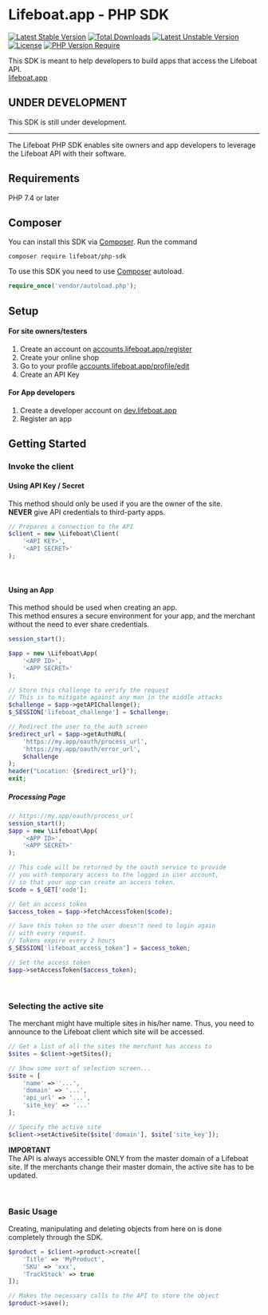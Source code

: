 # Lifeboat.app - PHP SDK

[![Latest Stable Version](http://poser.pugx.org/lifeboat/php-sdk/v)](https://packagist.org/packages/lifeboat/php-sdk)
[![Total Downloads](http://poser.pugx.org/lifeboat/php-sdk/downloads)](https://packagist.org/packages/lifeboat/php-sdk)
[![Latest Unstable Version](http://poser.pugx.org/lifeboat/php-sdk/v/unstable)](https://packagist.org/packages/lifeboat/php-sdk)
[![License](http://poser.pugx.org/lifeboat/php-sdk/license)](https://packagist.org/packages/lifeboat/php-sdk)
[![PHP Version Require](http://poser.pugx.org/lifeboat/php-sdk/require/php)](https://packagist.org/packages/lifeboat/php-sdk)

This SDK is meant to help developers to
build apps that access the Lifeboat API.
<br/>
[lifeboat.app](https://lifeboat.app)

## UNDER DEVELOPMENT
This SDK is still under development.

---
The Lifeboat PHP SDK enables site owners and app developers
to leverage the Lifeboat API with their software.

## Requirements
PHP 7.4 or later

## Composer
You can install this SDK via [Composer](https://getcomposer.org).
Run the command
```
composer require lifeboat/php-sdk
```

To use this SDK you need to use [Composer](https://getcomposer.org) autoload.
```php
require_once('vendor/autoload.php');
```


## Setup
#### For site owners/testers
1. Create an account on [accounts.lifeboat.app/register](https://accounts.lifeboat.app)
2. Create your online shop
3. Go to your profile [accounts.lifeboat.app/profile/edit](https://accounts.lifeboat.app/profile/edit)
4. Create an API Key

#### For App developers
1. Create a developer account on [dev.lifeboat.app](https://dev.lifeboat.app)
2. Register an app


## Getting Started
### Invoke the client
#### Using API Key / Secret
This method should only be used if you are the owner of the site.
<br />
**NEVER** give API credentials to third-party apps.
```php
// Prepares a connection to the API
$client = new \Lifeboat\Client(
    '<API KEY>',
    '<API SECRET>'
);
```

<br />

#### Using an App
This method should be used when creating an app.
<br />
This method ensures a secure environment for your app, and the merchant
without the need to ever share credentials.
```php
session_start();

$app = new \Lifeboat\App(
    '<APP ID>',
    '<APP SECRET>'
);

// Store this challenge to verify the request
// This is to mitigate against any man in the middle attacks
$challenge = $app->getAPIChallenge();
$_SESSION['lifeboat_challenge'] = $challenge;

// Redirect the user to the auth screen
$redirect_url = $app->getAuthURL(
    'https://my.app/oauth/process_url',
    'https://my.app/oauth/error_url',
    $challenge
);
header("Location: {$redirect_url}");
exit;
```

##### Processing Page
```php
// https://my.app/oauth/process_url
session_start();
$app = new \Lifeboat\App(
    '<APP ID>',
    '<APP SECRET>'
);

// This code will be returned by the oauth service to provide
// you with temporary access to the logged in user account,
// so that your app can create an access token.
$code = $_GET['code'];

// Get an access token
$access_token = $app->fetchAccessToken($code);

// Save this token so the user doesn't need to login again
// with every request.
// Tokens expire every 2 hours
$_SESSION['lifeboat_access_token'] = $access_token;

// Set the access token
$app->setAccessToken($access_token);
```

<br />

### Selecting the active site
The merchant might have multiple sites in his/her name.
Thus, you need to announce to the Lifeboat client which site will be accessed.
```php
// Get a list of all the sites the merchant has access to
$sites = $client->getSites();

// Show some sort of selection screen...
$site = [
    'name' => '...',
    'domain' => '...',
    'api_url' => '...',
    'site_key' => '...'
];

// Specify the active site
$client->setActiveSite($site['domain'], $site['site_key']);
```

**IMPORTANT**
<br />
The API is always accessible ONLY from the master domain of a
Lifeboat site. If the merchants change their master domain,
the active site has to be updated.

<br />

### Basic Usage
Creating, manipulating and deleting objects from here on is
done completely through the SDK.
```php
$product = $client->product->create([
    'Title' => 'MyProduct',
    'SKU' => 'xxx',
    'TrackStock' => true
]);

// Makes the necessary calls to the API to store the object
$product->save();
```


